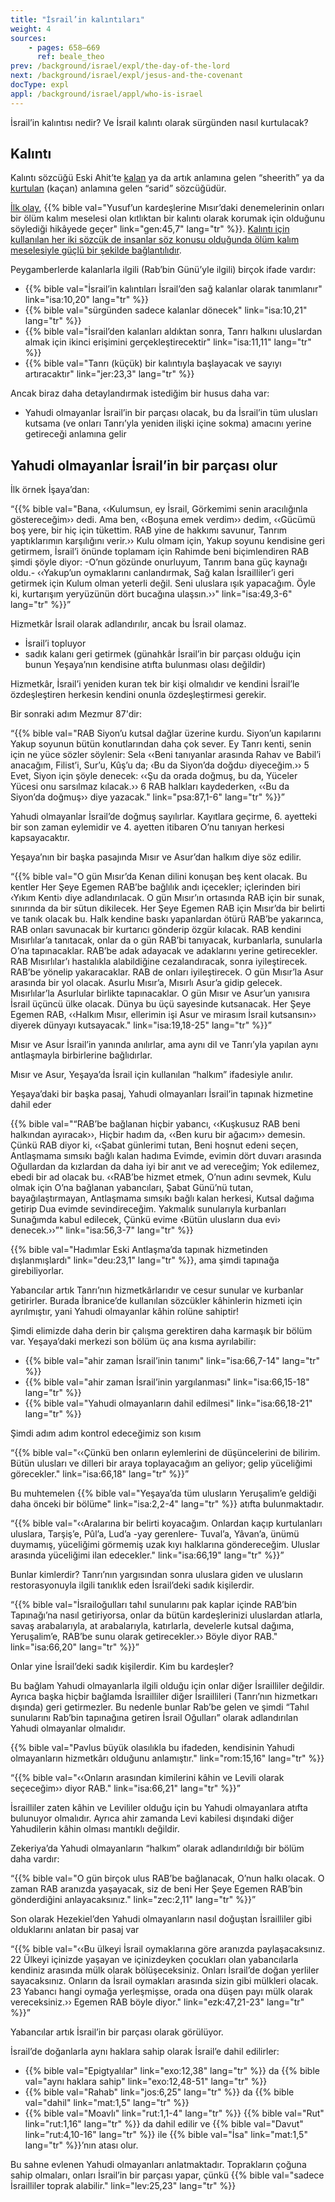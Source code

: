 ```yaml
---
title: "İsrail’in kalıntıları"
weight: 4
sources:
    - pages: 658–669
      ref: beale_theo
prev: /background/israel/expl/the-day-of-the-lord
next: /background/israel/expl/jesus-and-the-covenant
docType: expl
appl: /background/israel/appl/who-is-israel
---
```


İsrail’in kalıntısı nedir? Ve İsrail kalıntı olarak sürgünden nasıl kurtulacak?

## Kalıntı

<a name="998f"></a>
Kalıntı sözcüğü Eski Ahit’te [kalan](https://biblehub.com/hebrew/7604.htm) ya da artık anlamına gelen “sheerith” ya da [kurtulan](https://biblehub.com/hebrew/8277.htm) (kaçan) anlamına gelen “sarid” sözcüğüdür.

[İlk olay](https://biblehub.com/hebrew/8300.htm), {{% bible val="Yusuf’un kardeşlerine Mısır’daki denemelerinin onları bir ölüm kalım meselesi olan kıtlıktan bir kalıntı olarak korumak için olduğunu söylediği hikâyede geçer" link="gen:45,7" lang="tr" %}}. [Kalıntı için kullanılan her iki sözcük de insanlar söz konusu olduğunda ölüm kalım meselesiyle güçlü bir şekilde bağlantılıdır](https://www.bibleserver.com/search/TR/kurtarmak).

Peygamberlerde kalanlarla ilgili (Rab’bin Günü’yle ilgili) birçok ifade vardır:

- {{% bible val="İsrail’in kalıntıları İsrail’den sağ kalanlar olarak tanımlanır" link="isa:10,20" lang="tr" %}}
- {{% bible val="sürgünden sadece kalanlar dönecek" link="isa:10,21" lang="tr" %}}
- {{% bible val="İsrail’den kalanları aldıktan sonra, Tanrı halkını uluslardan almak için ikinci erişimini gerçekleştirecektir" link="isa:11,11" lang="tr" %}}
- {{% bible val="Tanrı (küçük) bir kalıntıyla başlayacak ve sayıyı artıracaktır" link="jer:23,3" lang="tr" %}}

Ancak biraz daha detaylandırmak istediğim bir husus daha var:

- Yahudi olmayanlar İsrail’in bir parçası olacak, bu da İsrail’in tüm ulusları kutsama (ve onları Tanrı’yla yeniden ilişki içine sokma) amacını yerine getireceği anlamına gelir

## Yahudi olmayanlar İsrail’in bir parçası olur

<a name="6f36"></a>
İlk örnek İşaya’dan:

“{{% bible val="Bana, ‹‹Kulumsun, ey İsrail, Görkemimi senin aracılığınla göstereceğim›› dedi. Ama ben, ‹‹Boşuna emek verdim›› dedim, ‹‹Gücümü boş yere, bir hiç için tükettim. RAB yine de hakkımı savunur, Tanrım yaptıklarımın karşılığını verir.›› Kulu olmam için, Yakup soyunu kendisine geri getirmem, İsrail’i önünde toplamam için Rahimde beni biçimlendiren RAB şimdi şöyle diyor: -O’nun gözünde onurluyum, Tanrım bana güç kaynağı oldu.- ‹‹Yakup’un oymaklarını canlandırmak, Sağ kalan İsrailliler’i geri getirmek için Kulum olman yeterli değil. Seni uluslara ışık yapacağım. Öyle ki, kurtarışım yeryüzünün dört bucağına ulaşsın.››" link="isa:49,3-6" lang="tr" %}}”

Hizmetkâr İsrail olarak adlandırılır, ancak bu İsrail olamaz.

- İsrail’i topluyor
- sadık kalanı geri getirmek (günahkâr İsrail’in bir parçası olduğu için bunun Yeşaya’nın kendisine atıfta bulunması olası değildir)

Hizmetkâr, İsrail’i yeniden kuran tek bir kişi olmalıdır ve kendini İsrail’le özdeşleştiren herkesin kendini onunla özdeşleştirmesi gerekir.

Bir sonraki adım Mezmur 87'dir:

“{{% bible val="RAB Siyon’u kutsal dağlar üzerine kurdu. Siyon’un kapılarını Yakup soyunun bütün konutlarından daha çok sever. Ey Tanrı kenti, senin için ne yüce sözler söylenir: Sela ‹‹Beni tanıyanlar arasında Rahav ve Babil’i anacağım, Filist’i, Sur’u, Kûş’u da; ‹Bu da Siyon’da doğdu› diyeceğim.›› 5 Evet, Siyon için şöyle denecek: ‹‹Şu da orada doğmuş, bu da, Yüceler Yücesi onu sarsılmaz kılacak.›› 6 RAB halkları kaydederken, ‹‹Bu da Siyon’da doğmuş›› diye yazacak." link="psa:87,1-6" lang="tr" %}}”

Yahudi olmayanlar İsrail’de doğmuş sayılırlar. Kayıtlara geçirme, 6. ayetteki bir son zaman eylemidir ve 4. ayetten itibaren O’nu tanıyan herkesi kapsayacaktır.

Yeşaya’nın bir başka pasajında Mısır ve Asur’dan halkım diye söz edilir.

“{{% bible val="O gün Mısır’da Kenan dilini konuşan beş kent olacak. Bu kentler Her Şeye Egemen RAB’be bağlılık andı içecekler; içlerinden biri ‹Yıkım Kenti› diye adlandırılacak. O gün Mısır’ın ortasında RAB için bir sunak, sınırında da bir sütun dikilecek. Her Şeye Egemen RAB için Mısır’da bir belirti ve tanık olacak bu. Halk kendine baskı yapanlardan ötürü RAB’be yakarınca, RAB onları savunacak bir kurtarıcı gönderip özgür kılacak. RAB kendini Mısırlılar’a tanıtacak, onlar da o gün RAB’bi tanıyacak, kurbanlarla, sunularla O’na tapınacaklar. RAB’be adak adayacak ve adaklarını yerine getirecekler. RAB Mısırlılar’ı hastalıkla alabildiğine cezalandıracak, sonra iyileştirecek. RAB’be yönelip yakaracaklar. RAB de onları iyileştirecek. O gün Mısır’la Asur arasında bir yol olacak. Asurlu Mısır’a, Mısırlı Asur’a gidip gelecek. Mısırlılar’la Asurlular birlikte tapınacaklar. O gün Mısır ve Asur’un yanısıra İsrail üçüncü ülke olacak. Dünya bu üçü sayesinde kutsanacak. Her Şeye Egemen RAB, ‹‹Halkım Mısır, ellerimin işi Asur ve mirasım İsrail kutsansın›› diyerek dünyayı kutsayacak." link="isa:19,18-25" lang="tr" %}}”

Mısır ve Asur İsrail’in yanında anılırlar, ama aynı dil ve Tanrı’yla yapılan aynı antlaşmayla birbirlerine bağlıdırlar.

Mısır ve Asur, Yeşaya’da İsrail için kullanılan “halkım” ifadesiyle anılır.

Yeşaya’daki bir başka pasaj, Yahudi olmayanları İsrail’in tapınak hizmetine dahil eder

{{% bible val="“RAB’be bağlanan hiçbir yabancı, ‹‹Kuşkusuz RAB beni halkından ayıracak››, Hiçbir hadım da, ‹‹Ben kuru bir ağacım›› demesin. Çünkü RAB diyor ki, ‹‹Şabat günlerimi tutan, Beni hoşnut edeni seçen, Antlaşmama sımsıkı bağlı kalan hadıma Evimde, evimin dört duvarı arasında Oğullardan da kızlardan da daha iyi bir anıt ve ad vereceğim; Yok edilemez, ebedi bir ad olacak bu. ‹‹RAB’be hizmet etmek, O’nun adını sevmek, Kulu olmak için O’na bağlanan yabancıları, Şabat Günü’nü tutan, bayağılaştırmayan, Antlaşmama sımsıkı bağlı kalan herkesi, Kutsal dağıma getirip Dua evimde sevindireceğim. Yakmalık sunularıyla kurbanları Sunağımda kabul edilecek, Çünkü evime ‹Bütün ulusların dua evi› denecek.››”" link="isa:56,3-7" lang="tr" %}}

{{% bible val="Hadımlar Eski Antlaşma’da tapınak hizmetinden dışlanmışlardı" link="deu:23,1" lang="tr" %}}, ama şimdi tapınağa girebiliyorlar.

Yabancılar artık Tanrı’nın hizmetkârlarıdır ve cesur sunular ve kurbanlar getirirler. Burada İbranice’de kullanılan sözcükler kâhinlerin hizmeti için ayrılmıştır, yani Yahudi olmayanlar kâhin rolüne sahiptir!

Şimdi elimizde daha derin bir çalışma gerektiren daha karmaşık bir bölüm var. Yeşaya’daki merkezi son bölüm üç ana kısma ayrılabilir:

- {{% bible val="ahir zaman İsrail’inin tanımı" link="isa:66,7-14" lang="tr" %}}
- {{% bible val="ahir zaman İsrail’inin yargılanması" link="isa:66,15-18" lang="tr" %}}
- {{% bible val="Yahudi olmayanların dahil edilmesi" link="isa:66,18-21" lang="tr" %}}

Şimdi adım adım kontrol edeceğimiz son kısım

“{{% bible val="‹‹Çünkü ben onların eylemlerini de düşüncelerini de bilirim. Bütün ulusları ve dilleri bir araya toplayacağım an geliyor; gelip yüceliğimi görecekler." link="isa:66,18" lang="tr" %}}”

Bu muhtemelen {{% bible val="Yeşaya’da tüm ulusların Yeruşalim’e geldiği daha önceki bir bölüme" link="isa:2,2-4" lang="tr" %}} atıfta bulunmaktadır.

“{{% bible val="‹‹Aralarına bir belirti koyacağım. Onlardan kaçıp kurtulanları uluslara, Tarşiş’e, Pûl’a, Lud’a -yay gerenlere- Tuval’a, Yâvan’a, ünümü duymamış, yüceliğimi görmemiş uzak kıyı halklarına göndereceğim. Uluslar arasında yüceliğimi ilan edecekler." link="isa:66,19" lang="tr" %}}”

Bunlar kimlerdir? Tanrı’nın yargısından sonra uluslara giden ve ulusların restorasyonuyla ilgili tanıklık eden İsrail’deki sadık kişilerdir.

“{{% bible val="İsrailoğulları tahıl sunularını pak kaplar içinde RAB’bin Tapınağı’na nasıl getiriyorsa, onlar da bütün kardeşlerinizi uluslardan atlarla, savaş arabalarıyla, at arabalarıyla, katırlarla, develerle kutsal dağıma, Yeruşalim’e, RAB’be sunu olarak getirecekler.›› Böyle diyor RAB." link="isa:66,20" lang="tr" %}}”

Onlar yine İsrail’deki sadık kişilerdir. Kim bu kardeşler?

Bu bağlam Yahudi olmayanlarla ilgili olduğu için onlar diğer İsrailliler değildir. Ayrıca başka hiçbir bağlamda İsrailliler diğer İsraillileri (Tanrı’nın hizmetkarı dışında) geri getirmezler. Bu nedenle bunlar Rab’be gelen ve şimdi “Tahıl sunularını Rab’bin tapınağına getiren İsrail Oğulları” olarak adlandırılan Yahudi olmayanlar olmalıdır.

{{% bible val="Pavlus büyük olasılıkla bu ifadeden, kendisinin Yahudi olmayanların hizmetkârı olduğunu anlamıştır." link="rom:15,16" lang="tr" %}}

“{{% bible val="‹‹Onların arasından kimilerini kâhin ve Levili olarak seçeceğim›› diyor RAB." link="isa:66,21" lang="tr" %}}”

İsrailliler zaten kâhin ve Levililer olduğu için bu Yahudi olmayanlara atıfta bulunuyor olmalıdır. Ayrıca ahir zamanda Levi kabilesi dışındaki diğer Yahudilerin kâhin olması mantıklı değildir.

Zekeriya’da Yahudi olmayanların “halkım” olarak adlandırıldığı bir bölüm daha vardır:

“{{% bible val="O gün birçok ulus RAB’be bağlanacak, O’nun halkı olacak. O zaman RAB aranızda yaşayacak, siz de beni Her Şeye Egemen RAB’bin gönderdiğini anlayacaksınız." link="zec:2,11" lang="tr" %}}”

Son olarak Hezekiel’den Yahudi olmayanların nasıl doğuştan İsrailliler gibi olduklarını anlatan bir pasaj var

“{{% bible val="‹‹Bu ülkeyi İsrail oymaklarına göre aranızda paylaşacaksınız. 22 Ülkeyi içinizde yaşayan ve içinizdeyken çocukları olan yabancılarla kendiniz arasında mülk olarak bölüşeceksiniz. Onları İsrail’de doğan yerliler sayacaksınız. Onların da İsrail oymakları arasında sizin gibi mülkleri olacak. 23 Yabancı hangi oymağa yerleşmişse, orada ona düşen payı mülk olarak vereceksiniz.›› Egemen RAB böyle diyor." link="ezk:47,21-23" lang="tr" %}}”

Yabancılar artık İsrail’in bir parçası olarak görülüyor.

İsrail’de doğanlarla aynı haklara sahip olarak İsrail’e dahil edilirler:

- {{% bible val="Epigtyalılar" link="exo:12,38" lang="tr" %}} da {{% bible val="aynı haklara sahip" link="exo:12,48-51" lang="tr" %}}
- {{% bible val="Rahab" link="jos:6,25" lang="tr" %}} da {{% bible val="dahil" link="mat:1,5" lang="tr" %}}
- {{% bible val="Moavlı" link="rut:1,1-4" lang="tr" %}} {{% bible val="Rut" link="rut:1,16" lang="tr" %}} da dahil edilir ve {{% bible val="Davut" link="rut:4,10-16" lang="tr" %}} ile {{% bible val="İsa" link="mat:1,5" lang="tr" %}}’nın atası olur.

Bu sahne evlenen Yahudi olmayanları anlatmaktadır. Toprakların çoğuna sahip olmaları, onları İsrail’in bir parçası yapar, çünkü {{% bible val="sadece İsrailliler toprak alabilir." link="lev:25,23" lang="tr" %}}
